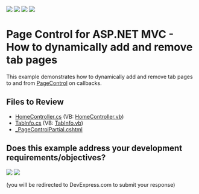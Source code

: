 <!-- default badges list -->
![](https://img.shields.io/endpoint?url=https://codecentral.devexpress.com/api/v1/VersionRange/128553000/24.2.1%2B)
[![](https://img.shields.io/badge/Open_in_DevExpress_Support_Center-FF7200?style=flat-square&logo=DevExpress&logoColor=white)](https://supportcenter.devexpress.com/ticket/details/E4864)
[![](https://img.shields.io/badge/📖_How_to_use_DevExpress_Examples-e9f6fc?style=flat-square)](https://docs.devexpress.com/GeneralInformation/403183)
[![](https://img.shields.io/badge/💬_Leave_Feedback-feecdd?style=flat-square)](#does-this-example-address-your-development-requirementsobjectives)
<!-- default badges end -->

# Page Control for ASP.NET MVC - How to dynamically add and remove tab pages

This example demonstrates how to dynamically add and remove tab pages to and from [PageControl](https://docs.devexpress.com/AspNetMvc/8970/components/site-navigation-and-layout/pagecontrol) on callbacks.

## Files to Review

* [HomeController.cs](./CS/E4864/Controllers/HomeController.cs) (VB: [HomeController.vb](./VB/E4864/Controllers/HomeController.vb))
* [TabInfo.cs](./CS/E4864/Models/TabInfo.cs) (VB: [TabInfo.vb](./VB/E4864/Models/TabInfo.vb))
* [_PageControlPartial.cshtml](./CS/E4864/Views/Home/_PageControlPartial.cshtml)
<!-- feedback -->
## Does this example address your development requirements/objectives?

[<img src="https://www.devexpress.com/support/examples/i/yes-button.svg"/>](https://www.devexpress.com/support/examples/survey.xml?utm_source=github&utm_campaign=asp-net-mvc-pagecontrol-dynamically-add-remove-tab-pages&~~~was_helpful=yes) [<img src="https://www.devexpress.com/support/examples/i/no-button.svg"/>](https://www.devexpress.com/support/examples/survey.xml?utm_source=github&utm_campaign=asp-net-mvc-pagecontrol-dynamically-add-remove-tab-pages&~~~was_helpful=no)

(you will be redirected to DevExpress.com to submit your response)
<!-- feedback end -->
